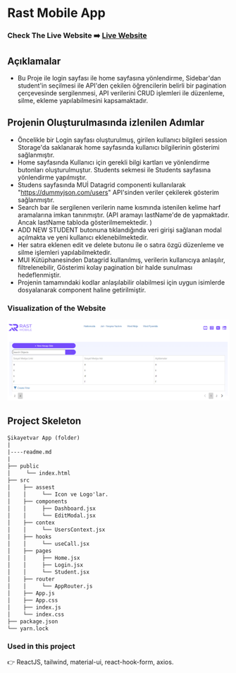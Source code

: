 # Rast Mobile App

### Check The Live Website ➡️ [Live Website](https://rastmobileapp.netlify.app/)

## Açıklamalar

- Bu Proje ile login sayfası ile home sayfasına yönlendirme, Sidebar'dan student'in seçilmesi ile API'den çekilen öğrencilerin belirli bir pagination çerçevesinde sergilenmesi, API verilerini CRUD işlemleri ile düzenleme, silme, ekleme yapılabilmesini kapsamaktadır.

## Projenin Oluşturulmasında izlenilen Adımlar

- Öncelikle bir Login sayfası oluşturulmuş, girilen kullanıcı bilgileri session Storage'da saklanarak home sayfasında kullanıcı bilgilerinin gösterimi sağlanmıştır.
- Home sayfasında Kullanıcı için gerekli bilgi kartları ve yönlendirme butonları oluşturulmuştur. Students sekmesi ile Students sayfasına yönlendirme yapılmıştır.
- Studens sayfasında MUİ Datagrid componenti kullanılarak "https://dummyjson.com/users" API'sinden veriler çekilerek gösterim sağlanmıştır.
- Search bar ile sergilenen verilerin name kısmında istenilen kelime harf aramalarına imkan tanınmıştır. (API aramayı lastName'de de yapmaktadır. Ancak lastName tabloda gösterilmemektedir. )
- ADD NEW STUDENT butonuna tıklandığında veri girişi sağlanan modal açılmakta ve yeni kullanıcı eklenebilmektedir.
- Her satıra eklenen edit ve delete butonu ile o satıra özgü düzenleme ve silme işlemleri yapılabilmektedir.
- MUI Kütüphanesinden Datagrid kullanılmış, verilerin kullanıcıya anlaşılır, filtrelenebilir, Gösterimi kolay pagination bir halde sunulması hedeflenmiştir.
- Projenin tamamındaki kodlar anlaşılabilir olabilmesi için uygun isimlerde dosyalanarak component haline getirilmiştir.

### Visualization of the Website

![image](https://github.com/Sekunev/dataGridApp/blob/main/src/assest/Projectimage.png)

## Project Skeleton

```
Şikayetvar App (folder)
|
|----readme.md
|
├── public
│     └── index.html
├── src
│    ├── assest
│    │     └── Icon ve Logo'lar.
│    ├── components
│    │     ├── Dashboard.jsx
│    │     └── EditModal.jsx
│    ├── contex
│    │     └── UsersContext.jsx
│    ├── hooks
│    │     └── useCall.jsx
│    ├── pages
│    │     ├── Home.jsx
│    │     ├── Login.jsx
│    │     └── Student.jsx
│    ├── router
│    │     └── AppRouter.js
│    ├── App.js
│    ├── App.css
│    ├── index.js
│    └── index.css
├── package.json
└── yarn.lock
```

### Used in this project

👉 ReactJS, tailwind, material-ui, react-hook-form, axios.
